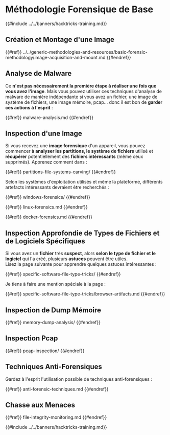 # Méthodologie Forensique de Base

{{#include ../../banners/hacktricks-training.md}}

## Création et Montage d'une Image


{{#ref}}
../../generic-methodologies-and-resources/basic-forensic-methodology/image-acquisition-and-mount.md
{{#endref}}

## Analyse de Malware

Ce **n'est pas nécessairement la première étape à réaliser une fois que vous avez l'image**. Mais vous pouvez utiliser ces techniques d'analyse de malware de manière indépendante si vous avez un fichier, une image de système de fichiers, une image mémoire, pcap... donc il est bon de **garder ces actions à l'esprit** :


{{#ref}}
malware-analysis.md
{{#endref}}

## Inspection d'une Image

Si vous recevez une **image forensique** d'un appareil, vous pouvez commencer **à analyser les partitions, le système de fichiers** utilisé et **récupérer** potentiellement des **fichiers intéressants** (même ceux supprimés). Apprenez comment dans :


{{#ref}}
partitions-file-systems-carving/
{{#endref}}

Selon les systèmes d'exploitation utilisés et même la plateforme, différents artefacts intéressants devraient être recherchés :


{{#ref}}
windows-forensics/
{{#endref}}


{{#ref}}
linux-forensics.md
{{#endref}}


{{#ref}}
docker-forensics.md
{{#endref}}

## Inspection Approfondie de Types de Fichiers et de Logiciels Spécifiques

Si vous avez un **fichier** très **suspect**, alors **selon le type de fichier et le logiciel** qui l'a créé, plusieurs **astuces** peuvent être utiles.\
Lisez la page suivante pour apprendre quelques astuces intéressantes :


{{#ref}}
specific-software-file-type-tricks/
{{#endref}}

Je tiens à faire une mention spéciale à la page :


{{#ref}}
specific-software-file-type-tricks/browser-artifacts.md
{{#endref}}

## Inspection de Dump Mémoire


{{#ref}}
memory-dump-analysis/
{{#endref}}

## Inspection Pcap


{{#ref}}
pcap-inspection/
{{#endref}}

## **Techniques Anti-Forensiques**

Gardez à l'esprit l'utilisation possible de techniques anti-forensiques :


{{#ref}}
anti-forensic-techniques.md
{{#endref}}

## Chasse aux Menaces


{{#ref}}
file-integrity-monitoring.md
{{#endref}}

{{#include ../../banners/hacktricks-training.md}}
